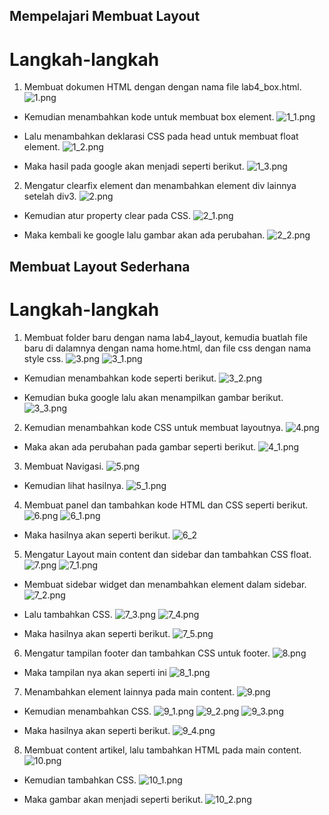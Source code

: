 ## Mempelajari Membuat Layout

# Langkah-langkah

1. Membuat dokumen HTML dengan dengan nama file lab4_box.html.
![1.png](gmbr/1.png)

* Kemudian menambahkan kode untuk membuat box element.
![1_1.png](gmbr/1_1.png)

* Lalu menambahkan deklarasi CSS pada head untuk membuat float element.
![1_2.png](gmbr/1_2.png)

* Maka hasil pada google akan menjadi seperti berikut.
![1_3.png](gmbr/1_3.png)

2. Mengatur clearfix element dan menambahkan element div lainnya setelah div3.
![2.png](gmbr/2.png)

* Kemudian atur property clear pada CSS.
![2_1.png](gmbr/2_1.png)

* Maka kembali ke google lalu gambar akan ada perubahan.
![2_2.png](gmbr/2_2.png)


## Membuat Layout Sederhana

# Langkah-langkah

1. Membuat folder baru dengan nama lab4_layout, kemudia buatlah file baru di dalamnya dengan nama home.html, dan file css dengan nama style css.
![3.png](gmbr/3.png)
![3_1.png](gmbr/3_1.png)

* Kemudian menambahkan kode seperti berikut.
![3_2.png](gmbr/3_2.png)

* Kemudian buka google lalu akan menampilkan gambar berikut.
![3_3.png](gmbr/3_3.png)

2. Kemudian menambahkan kode CSS untuk membuat layoutnya.
![4.png](gmbr/4.png)

* Maka akan ada perubahan pada gambar seperti berikut.
![4_1.png](gmbr/4_1.png)

3. Membuat Navigasi.
![5.png](gmbr/5.png)

* Kemudian lihat hasilnya.
![5_1.png](gmbr/5_1.png)

4. Membuat panel dan tambahkan kode HTML dan CSS seperti berikut.
![6.png](gmbr/6.png)
![6_1.png](gmbr/6_1.png)

* Maka hasilnya akan seperti berikut.
![6_2](gmbr/6_2.png)

5. Mengatur Layout main content dan sidebar dan tambahkan CSS float.
![7.png](gmbr/7.png)
![7_1.png](gmbr/7_1.png)

* Membuat sidebar widget dan menambahkan element dalam sidebar.
![7_2.png](gmbr/7_2.png)

* Lalu tambahkan CSS.
![7_3.png](gmbr/7_3.png)
![7_4.png](gmbr/7_4.png)

* Maka hasilnya akan seperti berikut.
![7_5.png](gmbr)

6. Mengatur tampilan footer dan tambahkan CSS untuk footer.
![8.png](gmbr/8.png)

* Maka tampilan nya akan seperti ini
![8_1.png](gmbr/8_1.png)

7. Menambahkan element lainnya pada main content.
![9.png](gmbr/9.png)

* Kemudian menambahkan CSS.
![9_1.png](gmbr/9_1.png)
![9_2.png](gmbr/9_2.png)
![9_3.png](gmbr/9_3.png)

* Maka hasilnya akan seperti berikut.
![9_4.png](gmbr/9_4.png)

8. Membuat content artikel, lalu tambahkan HTML pada main content.
![10.png](gmbr/10.png)

* Kemudian tambahkan CSS.
![10_1.png](gmbr/10_1.png)

* Maka gambar akan menjadi seperti berikut.
![10_2.png](gmbr/10_2.png)